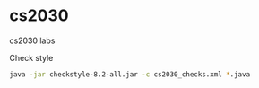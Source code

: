 # cs2030
cs2030 labs

Check style
```bash
java -jar checkstyle-8.2-all.jar -c cs2030_checks.xml *.java
```

